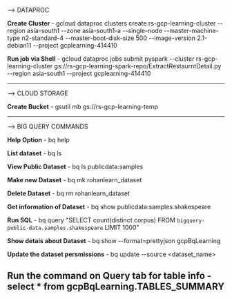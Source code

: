 --> DATAPROC

**Create Cluster** - gcloud dataproc clusters create rs-gcp-learning-cluster --region asia-south1 --zone asia-south1-a --single-node --master-machine-type n2-standard-4 --master-boot-disk-size 500 --image-version 2.1-debian11 --project gcplearning-414410

**Run job via Shell** - gcloud dataproc jobs submit pyspark --cluster rs-gcp-learning-cluster gs://rs-gcp-learning-spark-repo/ExtractRestaurntDetail.py --region asia-south1 --project gcplearning-414410

------------------------------------------------------------------------------------------------------------------------------------------------------------------------------------------------------------------------------------------------------------------------------------------------
--> CLOUD STORAGE

**Create Bucket** - gsutil mb gs://rs-gcp-learning-temp

------------------------------------------------------------------------------------------------------------------------------------------------------------------------------------------------------------------------------------------------------------------------------------------------
--> BIG QUERY COMMANDS

**Help Option** - bq help

**List dataset** - bq ls

**View Public Dataset** - bq ls publicdata:samples

**Make new Dataset** - bq mk rohanlearn_dataset

**Delete Dataset** - bq rm rohanlearn_dataset

**Get information of Dataset** - bq show publicdata:samples.shakespeare

**Run SQL** - bq query "SELECT count(distinct corpus) FROM `bigquery-public-data.samples.shakespeare` LIMIT 1000"

**Show detais about Dataset** - bq show --format=prettyjson gcpBqLearning

**Update the dataset persmissions** - bq update --source <json file> <dataset_name>

**Run the command on Query tab for table info** - select * from gcpBqLearning.__TABLES_SUMMARY__
------------------------------------------------------------------------------------------------------------------------------------------------------------------------------------------------------------------------------------------------------------------------------------------------
